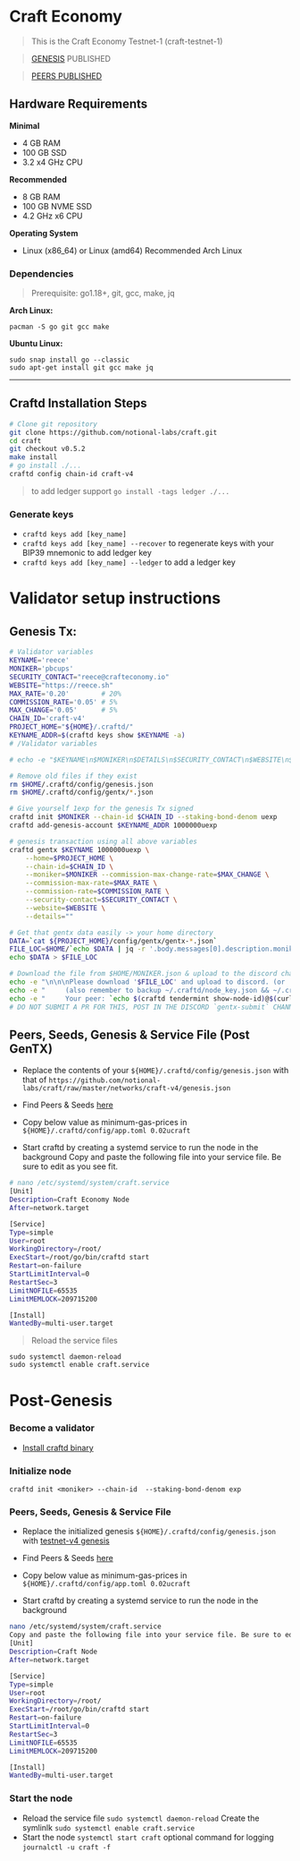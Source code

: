 # Craft Economy

>This is the Craft Economy Testnet-1 (craft-testnet-1)

>[GENESIS](https://github.com/notional-labs/craft/raw/master/networks/craft-v4/genesis.json) PUBLISHED

>[PEERS PUBLISHED](https://hackmd.io/YsZv1UXeRHOsJUH-Mkrfvw)

## Hardware Requirements
**Minimal**
* 4 GB RAM
* 100 GB SSD
* 3.2 x4 GHz CPU

**Recommended**
* 8 GB RAM
* 100 GB NVME SSD
* 4.2 GHz x6 CPU 

**Operating System**
* Linux (x86_64) or Linux (amd64) Recommended Arch Linux

### Dependencies
>Prerequisite: go1.18+, git, gcc, make, jq

**Arch Linux:** 
```
pacman -S go git gcc make
```

**Ubuntu Linux:** 
```
sudo snap install go --classic
sudo apt-get install git gcc make jq
```

---

## Craftd Installation Steps

```bash
# Clone git repository
git clone https://github.com/notional-labs/craft.git
cd craft
git checkout v0.5.2
make install
# go install ./...
craftd config chain-id craft-v4
```
> to add ledger support `go install -tags ledger ./...`

### Generate keys
* `craftd keys add [key_name]`
* `craftd keys add [key_name] --recover` to regenerate keys with your BIP39 mnemonic
to add ledger key
* `craftd keys add [key_name] --ledger` to add a ledger key 

# Validator setup instructions
## Genesis Tx:
```bash
# Validator variables
KEYNAME='reece'
MONIKER='pbcups'
SECURITY_CONTACT="reece@crafteconomy.io"
WEBSITE="https://reece.sh"
MAX_RATE='0.20'        # 20%
COMMISSION_RATE='0.05' # 5%
MAX_CHANGE='0.05'      # 5%
CHAIN_ID='craft-v4'
PROJECT_HOME="${HOME}/.craftd/"
KEYNAME_ADDR=$(craftd keys show $KEYNAME -a)
# /Validator variables

# echo -e "$KEYNAME\n$MONIKER\n$DETAILS\n$SECURITY_CONTACT\n$WEBSITE\n$MAX_RATE\n$COMMISSION_RATE\n$MAX_CHANGE\n$CHAIN_ID\n$HOME_DIR\n$KEYNAME_ADDR"

# Remove old files if they exist
rm $HOME/.craftd/config/genesis.json
rm $HOME/.craftd/config/gentx/*.json

# Give yourself 1exp for the genesis Tx signed
craftd init $MONIKER --chain-id $CHAIN_ID --staking-bond-denom uexp
craftd add-genesis-account $KEYNAME_ADDR 1000000uexp

# genesis transaction using all above variables
craftd gentx $KEYNAME 1000000uexp \
    --home=$PROJECT_HOME \
    --chain-id=$CHAIN_ID \
    --moniker=$MONIKER --commission-max-change-rate=$MAX_CHANGE \
    --commission-max-rate=$MAX_RATE \
    --commission-rate=$COMMISSION_RATE \
    --security-contact=$SECURITY_CONTACT \
    --website=$WEBSITE \
    --details=""

# Get that gentx data easily -> your home directory
DATA=`cat ${PROJECT_HOME}/config/gentx/gentx-*.json`
FILE_LOC=$HOME/`echo $DATA | jq -r '.body.messages[0].description.moniker'`.json
echo $DATA > $FILE_LOC

# Download the file from $HOME/MONIKER.json & upload to the discord channel
echo -e "\n\n\nPlease download '$FILE_LOC' and upload to discord. (or 'cat $FILE_LOC', copy paste send -> discord)"
echo -e "     (also remember to backup ~/.craftd/node_key.json && ~/.craftd/priv_validator_key.json)\n"
echo -e "     Your peer: `echo $(craftd tendermint show-node-id)@$(curl -s ifconfig.me):26656`"
# DO NOT SUBMIT A PR FOR THIS, POST IN THE DISCORD `gentx-submit` CHANNEL THANK YOU!
```

## Peers, Seeds, Genesis & Service File (Post GenTX)
* Replace the contents of your `${HOME}/.craftd/config/genesis.json` with that of `https://github.com/notional-labs/craft/raw/master/networks/craft-v4/genesis.json`
<!-- `https://github.com/notional-labs/craft/raw/master/networks/craft-v4/genesis.json` -->

* Find Peers & Seeds [here](https://hackmd.io/YsZv1UXeRHOsJUH-Mkrfvw)

* Copy below value as minimum-gas-prices in `${HOME}/.craftd/config/app.toml
0.02ucraft`

* Start craftd by creating a systemd service to run the node in the background
Copy and paste the following file into your service file. Be sure to edit as you see fit.
```bash
# nano /etc/systemd/system/craft.service
[Unit]
Description=Craft Economy Node
After=network.target

[Service]
Type=simple
User=root
WorkingDirectory=/root/
ExecStart=/root/go/bin/craftd start
Restart=on-failure
StartLimitInterval=0
RestartSec=3
LimitNOFILE=65535
LimitMEMLOCK=209715200

[Install]
WantedBy=multi-user.target
```
>Reload the service files 
```
sudo systemctl daemon-reload
sudo systemctl enable craft.service
```

# Post-Genesis
### Become a validator
* [Install craftd binary](https://github.com/notional-labs/craft/tree/master/networks/craft-v4#craftd-installation-steps)

### Initialize node
`craftd init <moniker> --chain-id  --staking-bond-denom exp`
### Peers, Seeds, Genesis & Service File
* Replace the initialized genesis `${HOME}/.craftd/config/genesis.json` with [testnet-v4 genesis](https://github.com/notional-labs/craft/raw/master/networks/craft-v4/genesis.json) 

* Find Peers & Seeds [here](https://hackmd.io/YsZv1UXeRHOsJUH-Mkrfvw)

* Copy below value as minimum-gas-prices in `${HOME}/.craftd/config/app.toml
0.02ucraft`

* Start craftd by creating a systemd service to run the node in the background
```bash
nano /etc/systemd/system/craft.service
Copy and paste the following file into your service file. Be sure to edit as you see fit.
[Unit]
Description=Craft Node
After=network.target

[Service]
Type=simple
User=root
WorkingDirectory=/root/
ExecStart=/root/go/bin/craftd start
Restart=on-failure
StartLimitInterval=0
RestartSec=3
LimitNOFILE=65535
LimitMEMLOCK=209715200

[Install]
WantedBy=multi-user.target
```

### Start the node
* Reload the service file `sudo systemctl daemon-reload` Create the symlinlk `sudo systemctl enable craft.service`
* Start the node `systemctl start craft` optional command for logging `journalctl -u craft -f`
